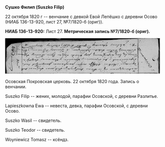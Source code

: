 **Сушко Филип (Suszko Filip)**

22 октября 1820 г -- венчание с девкой Евой Лепёшко с деревни Осово
(НИАБ 136-13-920, лист 27, №7/1820-б (ориг)).

**НИАБ 136-13-920:** Лист 27. **Метрическая запись №7/1820-б (ориг).**

![](./media/a44d39612e9c91082cec877777b9a5486b38b6cf.png)

Осовская Покровская церковь. 22 октября 1820 года. Запись о венчании.

Suszko Filip -- жених, молодой, парафии Осовской, с деревни Разлитье.

Lapieszkowna Ewa -- невеста, девка, парафии Осовской, с деревни Осово.

Suszko Wasil -- свидетель.

Suszko Teodor -- свидетель.

Woyniewicz Tomasz -- ксёндз.
